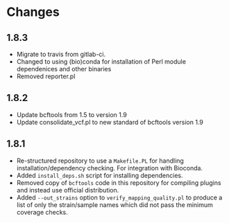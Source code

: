 # Changes

## 1.8.3

* Migrate to travis from gitlab-ci.
* Changed to using (bio)conda for installation of Perl module dependenices and other binaries
* Removed reporter.pl

## 1.8.2

*  Update bcftools from 1.5 to version 1.9
*  Update consolidate_vcf.pl to new standard of bcftools version 1.9

## 1.8.1

* Re-structured repository to use a `Makefile.PL` for handling installation/dependency checking. For integration with Bioconda.
* Added `install_deps.sh` script for installing dependencies.
* Removed copy of `bcftools` code in this repository for compiling plugins and instead use official distribution.
* Added `--out_strains` option to `verify_mapping_quality.pl` to produce a list of only the strain/sample names which did not pass the minimum coverage checks.
